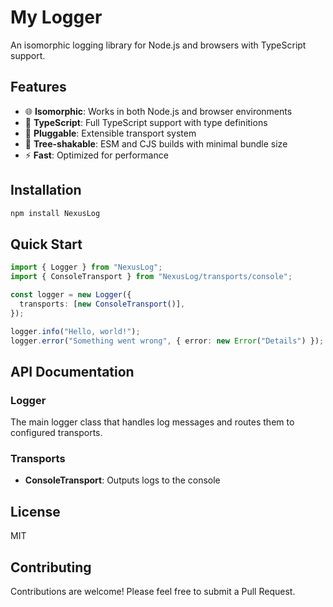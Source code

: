 # My Logger

An isomorphic logging library for Node.js and browsers with TypeScript support.

## Features

- 🌐 **Isomorphic**: Works in both Node.js and browser environments
- 📝 **TypeScript**: Full TypeScript support with type definitions
- 🔌 **Pluggable**: Extensible transport system
- 🎯 **Tree-shakable**: ESM and CJS builds with minimal bundle size
- ⚡ **Fast**: Optimized for performance

## Installation

```bash
npm install NexusLog
```

## Quick Start

```typescript
import { Logger } from "NexusLog";
import { ConsoleTransport } from "NexusLog/transports/console";

const logger = new Logger({
  transports: [new ConsoleTransport()],
});

logger.info("Hello, world!");
logger.error("Something went wrong", { error: new Error("Details") });
```

## API Documentation

### Logger

The main logger class that handles log messages and routes them to configured transports.

### Transports

- **ConsoleTransport**: Outputs logs to the console

## License

MIT

## Contributing

Contributions are welcome! Please feel free to submit a Pull Request.

